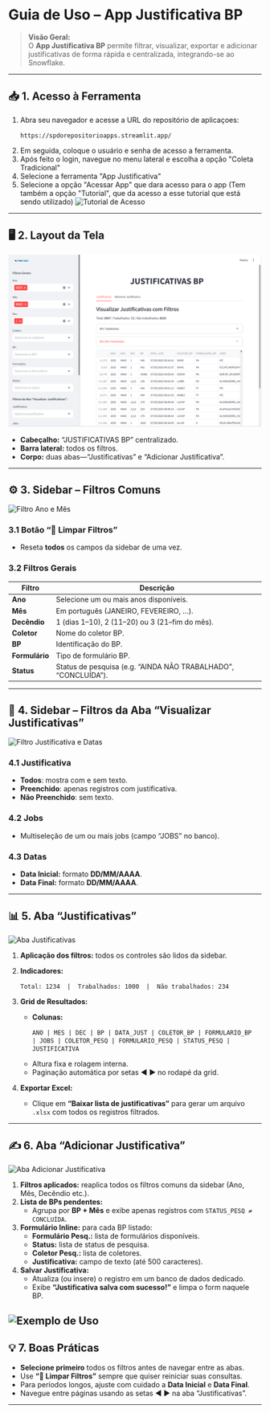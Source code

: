# Guia de Uso – App Justificativa BP

> **Visão Geral:**  
> O **App Justificativa BP** permite filtrar, visualizar, exportar e adicionar justificativas de forma rápida e centralizada, integrando-se ao Snowflake.

---

## 📥 1. Acesso à Ferramenta

1. Abra seu navegador e acesse a URL do repositório de aplicaçoes:  
   ```
   https://spdorepositorioapps.streamlit.app/
   ```
2. Em seguida, coloque o usuário e senha de acesso a ferramenta.
3. Após feito o login, navegue no menu lateral e escolha a opção "Coleta Tradicional"
4. Selecione a ferramenta "App Justificativa"
5. Selecione a opção "Acessar App" que dara acesso para o app (Tem também a opção "Tutorial", que da acesso a esse tutorial que está sendo utilizado)
![Tutorial de Acesso](assets/tutorial1.gif)

---

## 🖥️ 2. Layout da Tela

![Visão Geral da Tela](assets/tutorial2.png)

- **Cabeçalho:** “JUSTIFICATIVAS BP” centralizado.  
- **Barra lateral:** todos os filtros.  
- **Corpo:** duas abas—“Justificativas” e “Adicionar Justificativa”.

---

## ⚙️ 3. Sidebar – Filtros Comuns

![Filtro Ano e Mês](/projeto_just/assets/tutorial3.gif)

### 3.1 Botão “🔄 Limpar Filtros”  
- Reseta **todos** os campos da sidebar de uma vez.

### 3.2 Filtros Gerais  
| Filtro         | Descrição                                                                 |
| -------------- | ------------------------------------------------------------------------- |
| **Ano**        | Selecione um ou mais anos disponíveis.                                    |
| **Mês**        | Em português (JANEIRO, FEVEREIRO, …).                                     |
| **Decêndio**   | 1 (dias 1–10), 2 (11–20) ou 3 (21–fim do mês).                             |
| **Coletor**    | Nome do coletor BP.                                                       |
| **BP**         | Identificação do BP.                                                      |
| **Formulário** | Tipo de formulário BP.                                                    |
| **Status**     | Status de pesquisa (e.g. “AINDA NÃO TRABALHADO”, “CONCLUÍDA”).             |

---

## 🔎 4. Sidebar – Filtros da Aba “Visualizar Justificativas”

![Filtro Justificativa e Datas](/projeto_just/assets/tutorial3.gif)

### 4.1 Justificativa  
- **Todos**: mostra com e sem texto.  
- **Preenchido**: apenas registros com justificativa.  
- **Não Preenchido**: sem texto.

### 4.2 Jobs  
- Multiseleção de um ou mais jobs (campo “JOBS” no banco).

### 4.3 Datas  
- **Data Inicial:** formato **DD/MM/AAAA**.  
- **Data Final:** formato **DD/MM/AAAA**.  

---

## 📊 5. Aba “Justificativas”

![Aba Justificativas](/projeto_just/assets/tutorial4.gif)

1. **Aplicação dos filtros:** todos os controles são lidos da sidebar.  
2. **Indicadores:**  
   ```text
   Total: 1234  |  Trabalhados: 1000  |  Não trabalhados: 234
   ```  
3. **Grid de Resultados:**  
   - **Colunas:**  
     ```text
     ANO | MES | DEC | BP | DATA_JUST | COLETOR_BP | FORMULARIO_BP 
     | JOBS | COLETOR_PESQ | FORMULARIO_PESQ | STATUS_PESQ | JUSTIFICATIVA
     ```  
   - Altura fixa e rolagem interna.  
   - Paginação automática por setas ◀️ ▶️ no rodapé da grid.

4. **Exportar Excel:**  
   - Clique em **“Baixar lista de justificativas”** para gerar um arquivo `.xlsx` com todos os registros filtrados.

---

## ✍️ 6. Aba “Adicionar Justificativa”

![Aba Adicionar Justificativa](/projeto_just/assets/tutorial5.gif)

1. **Filtros aplicados:** reaplica todos os filtros comuns da sidebar (Ano, Mês, Decêndio etc.).  
2. **Lista de BPs pendentes:**  
   - Agrupa por **BP + Mês** e exibe apenas registros com `STATUS_PESQ ≠ CONCLUÍDA`.  
3. **Formulário Inline:** para cada BP listado:  
   - **Formulário Pesq.:** lista de formulários disponíveis.  
   - **Status:** lista de status de pesquisa.  
   - **Coletor Pesq.:** lista de coletores.  
   - **Justificativa:** campo de texto (até 500 caracteres).  
4. **Salvar Justificativa:**  
   - Atualiza (ou insere) o registro em um banco de dados dedicado.  
   - Exibe **“Justificativa salva com sucesso!”** e limpa o form naquele BP.

![Exemplo de Uso](/projeto_just/assets/tutorial6.gif)
---

## 💡 7. Boas Práticas

- **Selecione primeiro** todos os filtros antes de navegar entre as abas.  
- Use **“🔄 Limpar Filtros”** sempre que quiser reiniciar suas consultas.  
- Para períodos longos, ajuste com cuidado a **Data Inicial** e **Data Final**.  
- Navegue entre páginas usando as setas ◀️ ▶️ na aba “Justificativas”.  

---
